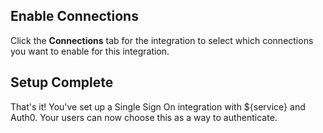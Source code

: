 ## Enable Connections

Click the **Connections** tab for the integration to select which connections you want to enable for this integration.

## Setup Complete

That's it! You've set up a Single Sign On integration with ${service} and Auth0. Your users can now choose this as a way to authenticate.